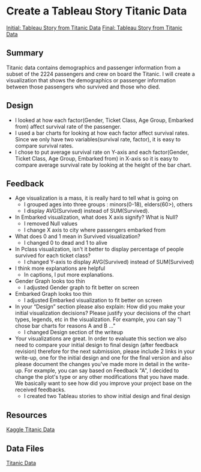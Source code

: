 # Create a Tableau Story Titanic Data
[Initial: Tableau Story from Titanic Data](https://public.tableau.com/profile/byungcheon.ko#!/vizhome/Titanicinitial_0/Story1)
[Final: Tableau Story from Titanic Data](https://public.tableau.com/profile/byungcheon.ko#!/vizhome/TitanicSurvival_8/SurvivalStory)


## Summary
Titanic data contains demographics and passenger information from a subset of the 2224 passengers and crew on board the Titanic. I will create a visualization that shows the demographics or passenger information between those passengers who survived and those who died.

## Design
* I looked at how each factor(Gender, Ticket Class, Age Group, Embarked from) affect survival rate of the passenger. 
* I used a bar charts for looking at how each factor affect survival rates. Since we only have two variables(survival rate, factor), it is easy to compare survival rates. 
* I chose to put average survival rate on Y-axis and each factor(Gender, Ticket Class, Age Group, Embarked from) in X-axis so it is easy to compare average survival rate by looking at the height of the bar chart.


## Feedback
* Age visualization is a mass, it is really hard to tell what is going on
  * I grouped ages into three groups : minors(0-18), elders(60>), others
  * I display AVG(Survived) instead of SUM(Survived).
* In Embarked visualization, what does X axis signify? What is Null?
  * I removed Null values 
  * I change X axis to city where passengers embarked from
* What does 0 and 1 mean in Survived visualization?
  * I changed 0 to dead and 1 to alive
* In Pclass visualization, isn't it better to display percentage of people survived for each ticket class?
  * I changed Y-axis to display AVG(Survived) instead of SUM(Survived)
* I think more explanations are helpful
  * In captions, I put more explanations.
* Gender Graph looks too thin
  * I adjusted Gender graph to fit better on screen
* Embarked Graph looks too thin
  * I adjusted Embarked visualization to fit better on screen
* In your “Design” section please also explain: How did you make your initial visualization decisions? Please justify your decisions of the chart types, legends, etc in the visualization. For example, you can say "I chose bar charts for reasons A and B ..."
  * I changed Design section of the writeup
* Your visualizations are great. In order to evaluate this section we also need to compare your initial design to final design (after feedback revision) therefore for the next submission, please include 2 links in your write-up, one for the initial design and one for the final version and also please document the changes you've made more in detail in the write-up. For example, you can say based on Feedback "A", I decided to change the plot's type or any other modifications that you have made. We basically want to see how did you improve your project base on the received feedbacks.
  * I created two Tableau stories to show initial design and final design

## Resources
[Kaggle Titanic Data](https://www.kaggle.com/c/titanic)


## Data Files
[Titanic Data](https://www.google.com/url?q=https://d17h27t6h515a5.cloudfront.net/topher/2017/October/59d54e6d_titanic-data/titanic-data.csv&sa=D&ust=1510126640638000&usg=AFQjCNEjDygDOQLtgGE8sTgjyLhQ6SAg4Q)
